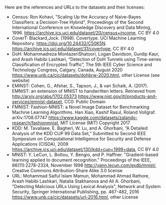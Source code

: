 Here are the references and URLs to the datasets and their licenses:
 
- Census: Ron Kohavi, "Scaling Up the Accuracy of Naive-Bayes Classifiers: a Decision-Tree Hybrid", Proceedings of the Second International Conference on Knowledge Discovery and Data Mining, 1996.
<https://archive.ics.uci.edu/dataset/20/census+income>, CC BY 4.0
- CoverT: Blackard,Jock. (1998). Covertype. UCI Machine Learning Repository. https://doi.org/10.24432/C50K5N.
<https://archive.ics.uci.edu/dataset/31/covertype>, CC BY 4.0
- DoH: Mohammadreza MontazeriShatoori, Logan Davidson, Gurdip Kaur, and Arash Habibi Lashkari, “Detection of DoH Tunnels using Time-series Classification of Encrypted Traffic”, The 5th IEEE Cyber Science and Technology Congress, Calgary, Canada, August 2020
<https://www.unb.ca/cic/datasets/dohbrw-2020.html>, other License (see website)
- EMINST: Cohen, G., Afshar, S., Tapson, J., & van Schaik, A. (2017). EMNIST: an extension of MNIST to handwritten letters. Retrieved from http://arxiv.org/abs/1702.05373
<https://www.nist.gov/itl/products-and-services/emnist-dataset>, CC0: Public Domain
- FMNIST: Fashion-MNIST: a Novel Image Dataset for Benchmarking Machine Learning Algorithms. Han Xiao, Kashif Rasul, Roland Vollgraf. arXiv:1708.07747
<https://www.kaggle.com/datasets/zalando-research/fashionmnist>, MIT License (MIT) Copyright 2017 
- KDD: M. Tavallaee, E. Bagheri, W. Lu, and A. Ghorbani, “A Detailed Analysis of the KDD CUP 99 Data Set,” Submitted to Second IEEE Symposium on Computational Intelligence for Security and Defense Applications (CISDA), 2009
 <https://archive.ics.uci.edu/dataset/130/kdd+cup+1999+data>, CC BY 4.0
- MNIST: Y. LeCun, L. Bottou, Y. Bengio, and P. Haffner. "Gradient-based learning applied to document recognition." Proceedings of the IEEE, 86(11):2278-2324, November 1998
<http://yann.lecun.com/exdb/mnist/>,  Creative Commons Attribution-Share Alike 3.0 license
- URL: Mohammad Saiful Islam Mamun, Mohammad Ahmad Rathore, Arash Habibi Lashkari, Natalia Stakhanova and Ali A. Ghorbani, "Detecting Malicious URLs Using Lexical Analysis", Network and System Security, Springer International Publishing, pp. 467-482, 2016
<https://www.unb.ca/cic/datasets/url-2016.html>, other License
